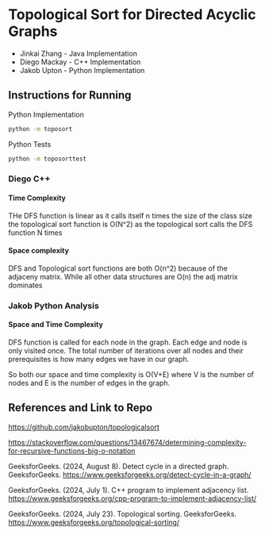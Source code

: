 # Topological Sort for Directed Acyclic Graphs
- Jinkai Zhang - Java Implementation
- Diego Mackay - C++ Implementation
- Jakob Upton - Python Implementation

## Instructions for Running
Python Implementation
```bash
python -m toposort
```
Python Tests
```bash
python -m toposorttest
```

### Diego C++

#### Time Complexity
THe DFS function is linear as it calls itself n times the size of the class size
the topological sort function is O(N^2) as the topological sort calls the DFS function N times 

#### Space complexity 
DFS and Topological sort functions are both O(n^2) because of the adjaceny matrix. While all other data structures are O(n) the adj matrix dominates

### Jakob Python Analysis
#### Space and Time Complexity
DFS function is called for each node in the graph. Each edge and node is only visited once.
The total number of iterations over all nodes and their prerequisites is how many edges we have in our graph.

So both our space and time complexity is O(V+E) where V is the number of nodes and E is the number of edges in the graph.

## References and Link to Repo
https://github.com/jakobupton/topologicalsort

https://stackoverflow.com/questions/13467674/determining-complexity-for-recursive-functions-big-o-notation

GeeksforGeeks. (2024, August 8). Detect cycle in a directed graph. GeeksforGeeks. https://www.geeksforgeeks.org/detect-cycle-in-a-graph/ 

GeeksforGeeks. (2024, July 1). C++ program to implement adjacency list. https://www.geeksforgeeks.org/cpp-program-to-implement-adjacency-list/ 

GeeksforGeeks. (2024, July 23). Topological sorting. GeeksforGeeks. https://www.geeksforgeeks.org/topological-sorting/